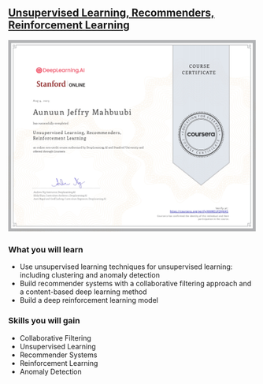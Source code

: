 ## [Unsupervised Learning, Recommenders, Reinforcement Learning](https://www.coursera.org/learn/unsupervised-learning-recommenders-reinforcement-learning?specialization=machine-learning-introduction)

![Coursera AN68QBSU6GRH](c3.jpg)

### What you will learn

- Use unsupervised learning techniques for unsupervised learning: including clustering and anomaly detection
- Build recommender systems with a collaborative filtering approach and a content-based deep learning method
- Build a deep reinforcement learning model

### Skills you will gain

- Collaborative Filtering
- Unsupervised Learning
- Recommender Systems
- Reinforcement Learning
- Anomaly Detection
